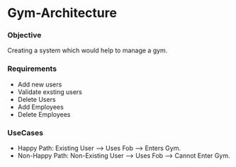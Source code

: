 # Gym-Architecture
  
### Objective
 Creating a system which would help to manage a gym.
### Requirements
- Add new users
- Validate exsting users
- Delete Users
- Add Employees
- Delete Employees
### UseCases
- Happy Path: Existing User --> Uses Fob --> Enters Gym.
- Non-Happy Path: Non-Existing User --> Uses Fob --> Cannot Enter Gym.
